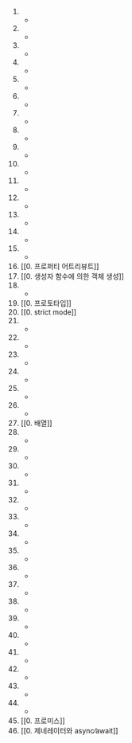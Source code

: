 1. -
2. -
3. -
4. -
5. -
6. -
7. -
8. -
9. -
10. -
11. -
12. -
13. -
14. -
15. -
16. [[0. 프로퍼티 어트리뷰트]]
17. [[0. 생성자 함수에 의한 객체 생성]]
18. -
19. [[0. 프로토타입]]
20. [[0. strict mode]]
21. -
22. -
23. -
24. -
25. -
26. -
27. [[0. 배열]]
28. -
29. -
30. -
31. -
32. -
33. -
34. -
35. -
36. -
37. -
38. -
39. -
40. -
41. -
42. -
43. -
44. -
45. [[0. 프로미스]]
46. [[0. 제네레이터와 async⁄await]]
